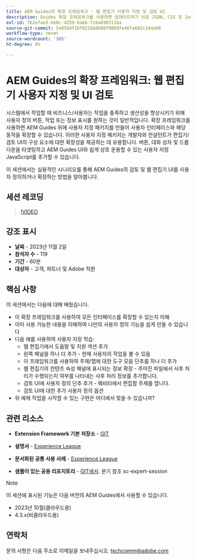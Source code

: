 ```yaml
---
title: AEM Guides의 확장 프레임워크 - 웹 편집기 사용자 지정 및 검토 UI
description: Guides 확장 프레임워크를 사용하면 업데이트하기 쉬운 JSON, CSS 및 JavaScript를 사용하여 검토 Ui 또는 Webeditor의 원하는 섹션을 사용자 지정할 수 있습니다.
exl-id: 7b2efae3-be8c-4259-babb-f28a6903116a
source-git-commit: 5e0584f1bf0216b8b00f00b9fe46fa682c244e08
workflow-type: tm+mt
source-wordcount: '365'
ht-degree: 0%

---
```


# AEM Guides의 확장 프레임워크: 웹 편집기 사용자 지정 및 UI 검토

시스템에서 작업할 때 비즈니스/사용자는 작업을 충족하고 생산성을 향상시키기 위해 사용자 정의 버튼, 작업 또는 정보 표시를 원하는 것이 일반적입니다. 확장 프레임워크를 사용하면 AEM Guides 위에 사용자 지정 패키지를 만들어 사용자 인터페이스와 해당 동작을 확장할 수 있습니다. 이러한 사용자 지정 패키지는 개발자와 컨설턴트가 편집기/검토 UI의 구성 요소에 대한 확장성을 제공하는 데 유용합니다. 버튼, 대화 상자 및 드롭다운을 타겟팅하고 AEM Guides UI와 쉽게 상호 운용할 수 있는 사용자 지정 JavaScript를 추가할 수 있습니다.

이 세션에서는 실용적인 시나리오를 통해 AEM Guides의 검토 및 웹 편집기 UI를 사용자 정의하거나 확장하는 방법을 알아봅니다.

## 세션 레코딩

>[!VIDEO](https://video.tv.adobe.com/v/3425476/review-ui-customization-guides-extension-framework-web-editor)

## 강조 표시

- **날짜** - 2023년 11월 2일
- **참석자 수** - 119
- **기간** - 60분
- **대상자** - 고객, 파트너 및 Adobe 직원

## 핵심 사항

이 세션에서는 다음에 대해 배웠습니다.
- 이 확장 프레임워크를 사용하여 모든 인터페이스를 확장할 수 있는지 이해
- 이미 사용 가능한 내용을 이해하여 나만의 사용자 정의 기능을 쉽게 만들 수 있습니다
- 다음 예를 사용하여 사용자 지정 학습:
   - 웹 편집기에서 도움말 및 지원 섹션 추가
   - 왼쪽 패널을 하나 더 추가 - 현재 사용자의 작업을 볼 수 있음
   - 이 프레임워크를 사용하여 주제/맵에 대한 도구 모음 단추를 하나 더 추가
   - 웹 편집기의 컨텐츠 속성 패널에 표시되는 정보 확장 - 주어진 파일에서 사후 처리가 수행되는지 여부를 나타내는 사후 처리 정보를 추가합니다.
   - 검토 UI에 사용자 정의 단추 추가 - 웨비터에서 편집할 주제를 엽니다.
   - 검토 UI에 대한 추가 사용자 정의 옵션
- 위 예제 작업을 시작할 수 있는 구현은 어디에서 찾을 수 있습니까?


## 관련 리소스

- **Extension Framework 기본 저장소** - [GIT](https://github.com/adobe/guides-extension/tree/main)

- **설명서** - [Experience League](https://guides-extension.vercel.app/docs/aem_guides_framework/basic_customisation)

- **문서화된 공통 사용 사례** - [Experience League](https://guides-extension.vercel.app/docs/aem_guides_framework/basic_customisation)

- **샘플이 있는 공용 리포지토리** - [GIT에서](https://github.com/adobe/guides-extension/tree/sc-expert-session). 분기 참조 sc-expert-session


>[!NOTE]
>
> 이 세션에 표시된 기능은 다음 버전의 AEM Guides에서 사용할 수 있습니다.
> - 2023년 10월(클라우드용)
> - 4.3.x(비클라우드용)



## 연락처

문의 사항은 다음 주소로 이메일을 보내주십시오. <techcomm@adobe.com>
